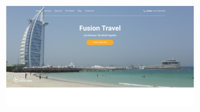 ![Preview](https://raw.githubusercontent.com/emircanerkul/psd-to-html/master/fusion-travel-agency/preview.png)

